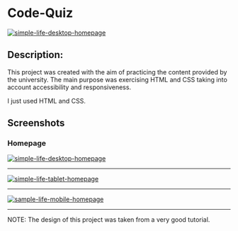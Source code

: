 # Code-Quiz

<a href="https://ibb.co/Xx5pjBb"><img src="https://i.ibb.co/b5vLQhP/simple-life-desktop-homepage.png" alt="simple-life-desktop-homepage" border="0" /></a>

<h2>Description: </h2>
<p>This project was created with the aim of practicing the content provided by the university. The main purpose was exercising HTML and CSS taking into account accessibility and responsiveness.</p>
<p>I just used HTML and CSS.</p>

## Screenshots

<h3>Homepage</h3>
<a href="https://ibb.co/Xx5pjBb"><img src="https://i.ibb.co/b5vLQhP/simple-life-desktop-homepage.png" alt="simple-life-desktop-homepage" border="0" /></a>

---

<a href="https://ibb.co/XxZ982y"><img src="https://i.ibb.co/8gDJcKz/simple-life-tablet-homepage.png" alt="simple-life-tablet-homepage" border="0" /></a>

---

<a href="https://imgbb.com/"><img src="https://i.ibb.co/2kCw66r/sample-life-mobile-homepage.png" alt="sample-life-mobile-homepage" border="0" /></a>

---





NOTE: The design of this project was taken from a very good tutorial. 

